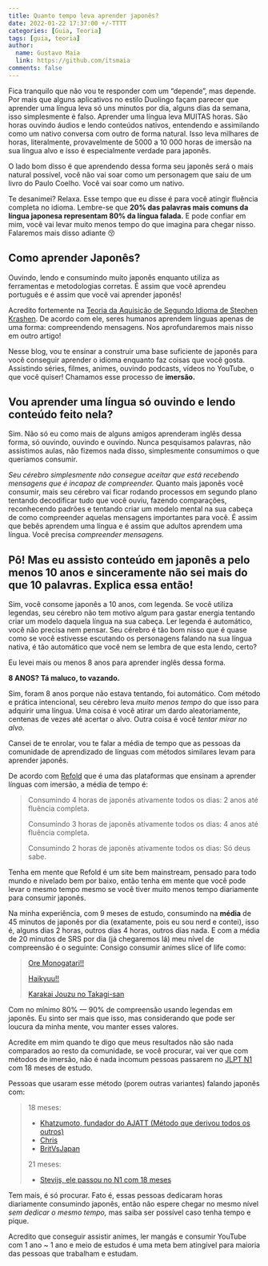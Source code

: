 ```yaml
---
title: Quanto tempo leva aprender japonês?
date: 2022-01-22 17:37:00 +/-TTTT
categories: [Guia, Teoria]
tags: [guia, teoria]
author:
  name: Gustavo Maia
  link: https://github.com/itsmaia
comments: false
---
```


Fica tranquilo que não vou te responder com um “depende”, mas depende. Por mais que alguns aplicativos no estilo Duolingo façam parecer que aprender uma língua leva só uns minutos por dia, alguns dias da semana, isso simplesmente é falso. Aprender uma língua leva MUITAS horas. São horas ouvindo áudios e lendo conteúdos nativos, entendendo e assimilando como um nativo conversa com outro de forma natural. Isso leva milhares de horas, literalmente, provavelmente de 5000 a 10 000 horas de imersão na sua língua alvo e isso é especialmente verdade para japonês.

O lado bom disso é que aprendendo dessa forma seu japonês será o mais natural possível, você não vai soar como um personagem que saiu de um livro do Paulo Coelho. Você vai soar como um nativo.

Te desanimei? Relaxa. Esse tempo que eu disse é para você atingir fluência completa no idioma. Lembre-se que **20% das palavras mais comuns da língua japonesa representam 80% da língua falada.** E pode confiar em mim, você vai levar muito menos tempo do que imagina para chegar nisso. Falaremos mais disso adiante 😚

## Como aprender Japonês?

Ouvindo, lendo e consumindo muito japonês enquanto utiliza as ferramentas e metodologias corretas. É assim que você aprendeu português e é assim que você vai aprender japonês!

Acredito fortemente na [Teoria da Aquisição de Segundo Idioma de Stephen Krashen](https://www.sk.com.br/sk-krash.html). De acordo com ele, seres humanos aprendem línguas apenas de uma forma: compreendendo mensagens. Nos aprofundaremos mais nisso em outro artigo!

Nesse blog, vou te ensinar a construir uma base suficiente de japonês para você conseguir aprender o idioma enquanto faz coisas que você gosta. Assistindo séries, filmes, animes, ouvindo podcasts, vídeos no YouTube, o que você quiser! Chamamos esse processo de **imersão.**

## Vou aprender uma língua só ouvindo e lendo conteúdo feito nela?

Sim. Não só eu como mais de alguns amigos aprenderam inglês dessa forma, só ouvindo, ouvindo e ouvindo. Nunca pesquisamos palavras, não assistimos aulas, não fizemos nada disso, simplesmente consumimos o que queríamos consumir.

_Seu cérebro simplesmente não consegue aceitar que está recebendo mensagens que é incapaz de compreender._ Quanto mais japonês você consumir, mais seu cérebro vai ficar rodando processos em segundo plano tentando decodificar tudo que você ouviu, fazendo comparações, reconhecendo padrões e tentando criar um modelo mental na sua cabeça de como compreender aquelas mensagens importantes para você. É assim que bebês aprendem uma língua e é assim que adultos aprendem uma língua. Você precisa _compreender mensagens._

## Pô! Mas eu assisto conteúdo em japonês a pelo menos 10 anos e sinceramente não sei mais do que 10 palavras. Explica essa então!

Sim, você consome japonês a 10 anos, com legenda. Se você utiliza legendas, seu cérebro não tem motivo algum para gastar energia tentando criar um modelo daquela língua na sua cabeça. Ler legenda é automático, você não precisa nem pensar. Seu cérebro é tão bom nisso que é quase como se você estivesse escutando os personagens falando na sua língua nativa, é tão automático que você nem se lembra de que esta lendo, certo?

Eu levei mais ou menos 8 anos para aprender inglês dessa forma.

**8 ANOS? Tá maluco, to vazando.**

Sim, foram 8 anos porque não estava tentando, foi automático. Com método e prática intencional, seu cérebro leva *muito menos tempo* do que isso para adquirir uma língua. Uma coisa é você atirar um dardo aleatoriamente, centenas de vezes até acertar o alvo. Outra coisa é você *tentar mirar no alvo*.

Cansei de te enrolar, vou te falar a média de tempo que as pessoas da comunidade de aprendizado de línguas com métodos similares levam para aprender japonês.

De acordo com [Refold](https://refold.la/) que é uma das plataformas que ensinam a aprender línguas com imersão, a média de tempo é:

> Consumindo 4 horas de japonês ativamente todos os dias: 2 anos até fluência completa.
>
> Consumindo 3 horas de japonês ativamente todos os dias: 4 anos até fluência completa.
>
> Consumindo 2 horas de japonês ativamente todos os dias: Só deus sabe.

Tenha em mente que Refold é um site bem mainstream, pensado para todo mundo e nivelado bem por baixo, então tenha em mente que você pode levar o mesmo tempo mesmo se você tiver muito menos tempo diariamente para consumir japonês.

Na minha experiência, com 9 meses de estudo, consumindo na **média** de 45 minutos de japonês por dia (exatamente, pois eu sou nerd e contei), isso é, alguns dias 2 horas, outros dias 4 horas, outros dias nada. E com a média de 20 minutos de SRS por dia (já chegaremos lá) meu nível de compreensão é o seguinte: Consigo consumir animes slice of life como:

> [Ore Monogatari!!](https://myanimelist.net/anime/28297/Ore_Monogatari)
>
> [Haikyuu!!](https://myanimelist.net/anime/20583/Haikyuu?q=haikyuu&cat=anime) 
>
> [Karakai Jouzu no Takagi-san](https://myanimelist.net/anime/35860/Karakai_Jouzu_no_Takagi-san?q=kara&cat=anime) 

Com no mínimo 80% — 90% de compreensão usando legendas em japonês. Eu sinto ser mais que isso, mas considerando que pode ser loucura da minha mente, vou manter esses valores.

Acredite em mim quando te digo que meus resultados não são nada comparados ao resto da comunidade, se você procurar, vai ver que com métodos de imersão, não é nada incomum pessoas passarem no [JLPT N1](https://jlpt.org.br/) com 18 meses de estudo.

Pessoas que usaram esse método (porem outras variantes) falando japonês com:

>18 meses:
> * [Khatzumoto, fundador do AJATT (Método que derivou todos os outros)](https://www.youtube.com/watch?v=ejRkuX1RGf4)
> * [Chris](https://www.youtube.com/watch?v=Svs8Pu_zdAs)
> * [BritVsJapan](https://www.youtube.com/watch?v=gXBgK4a3FWQ)
>
>21 meses:
> * [Stevijs, ele passou no N1 com 18 meses](https://www.youtube.com/watch?v=W-o_zNIuWG8)
 
Tem mais, é só procurar. Fato é, essas pessoas dedicaram horas diariamente consumindo japonês, então não espere chegar no mesmo nível *sem dedicar o mesmo tempo,* mas saiba ser possível caso tenha tempo e pique.

Acredito que conseguir assistir animes, ler mangás e consumir YouTube com 1 ano ~ 1 ano e meio de estudos é uma meta bem atingível para maioria das pessoas que trabalham e estudam.

